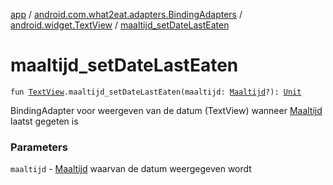 [app](../../index.md) / [android.com.what2eat.adapters.BindingAdapters](../index.md) / [android.widget.TextView](index.md) / [maaltijd_setDateLastEaten](./maaltijd_set-date-last-eaten.md)

# maaltijd_setDateLastEaten

`fun `[`TextView`](https://developer.android.com/reference/android/widget/TextView.html)`.maaltijd_setDateLastEaten(maaltijd: `[`Maaltijd`](../../android.com.what2eat.model/-maaltijd/index.md)`?): `[`Unit`](https://kotlinlang.org/api/latest/jvm/stdlib/kotlin/-unit/index.html)

BindingAdapter voor weergeven van de datum (TextView) wanneer [Maaltijd](../../android.com.what2eat.model/-maaltijd/index.md) laatst gegeten is

### Parameters

`maaltijd` - [Maaltijd](../../android.com.what2eat.model/-maaltijd/index.md) waarvan de datum weergegeven wordt